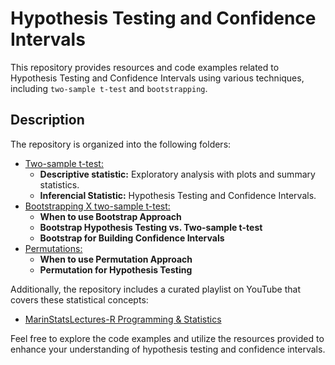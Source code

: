 # Hypothesis Testing and Confidence Intervals

This repository provides resources and code examples related to Hypothesis Testing and Confidence Intervals using various techniques, including ``two-sample t-test`` and ``bootstrapping``.

## Description

The repository is organized into the following folders:

- [Two-sample t-test:](https://github.com/Lacerdash/Hypothesis-Testing-C.I/tree/main/Two-sample%20t-test)
  - **Descriptive statistic:** Exploratory analysis with plots and summary statistics.
  - **Inferencial Statistic:** Hypothesis Testing and Confidence Intervals.
- [Bootstrapping X two-sample t-test:](https://github.com/Lacerdash/Hypothesis-Testing-C.I/tree/main/Bootstrapping)
  - **When to use Bootstrap Approach** 
  - **Bootstrap Hypothesis Testing vs. Two-sample t-test**
  - **Bootstrap for Building Confidence Intervals** 
- [Permutations:](https://github.com/Lacerdash/Hypothesis-Testing-C.I/tree/main/Permutation)
  - **When to use Permutation Approach** 
  - **Permutation for Hypothesis Testing**

Additionally, the repository includes a curated playlist on YouTube that covers these statistical concepts:

- [MarinStatsLectures-R Programming & Statistics](https://www.youtube.com/watch?v=rJ3AZCQuiLw&list=PLqzoL9-eJTNBZDG8jaNuhap1C9q6VHyVa&index=41)

Feel free to explore the code examples and utilize the resources provided to enhance your understanding of hypothesis testing and confidence intervals.
